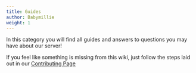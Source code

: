 ```yaml
---
title: Guides
author: Babymillie
weight: 1
---
```


In this category you will find all guides and answers to questions you may have about our server!

If you feel like something is missing from this wiki, just follow the steps laid out in our [Contributing Page](./contributing)